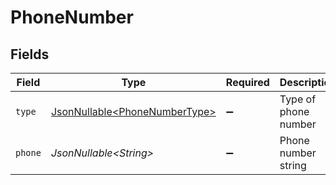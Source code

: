 # PhoneNumber


## Fields

| Field                                                                        | Type                                                                         | Required                                                                     | Description                                                                  | Example                                                                      |
| ---------------------------------------------------------------------------- | ---------------------------------------------------------------------------- | ---------------------------------------------------------------------------- | ---------------------------------------------------------------------------- | ---------------------------------------------------------------------------- |
| `type`                                                                       | [JsonNullable\<PhoneNumberType>](../../models/components/PhoneNumberType.md) | :heavy_minus_sign:                                                           | Type of phone number                                                         |                                                                              |
| `phone`                                                                      | *JsonNullable\<String>*                                                      | :heavy_minus_sign:                                                           | Phone number string                                                          | +447700112233                                                                |